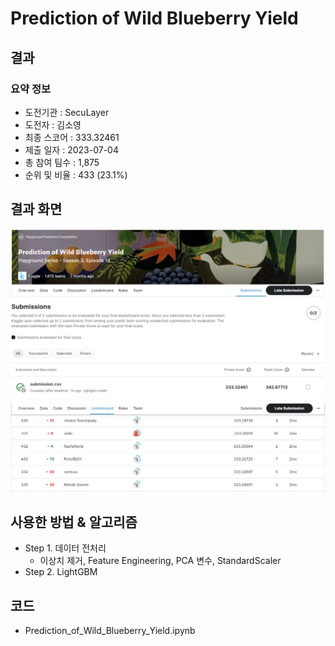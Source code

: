 # Prediction of Wild Blueberry Yield
## 결과
### 요약 정보
- 도전기관 : SecuLayer
- 도전자 : 김소영
- 최종 스코어 : 333.32461
- 제출 일자 : 2023-07-04
- 총 참여 팀수 : 1,875
- 순위 및 비율 : 433 (23.1%)

## 결과 화면
![score](./img/score.png)
![rank](./img/rank.png)

## 사용한 방법 & 알고리즘
- Step 1. 데이터 전처리
  - 이상치 제거, Feature Engineering, PCA 변수, StandardScaler
- Step 2. LightGBM

## 코드
- Prediction_of_Wild_Blueberry_Yield.ipynb